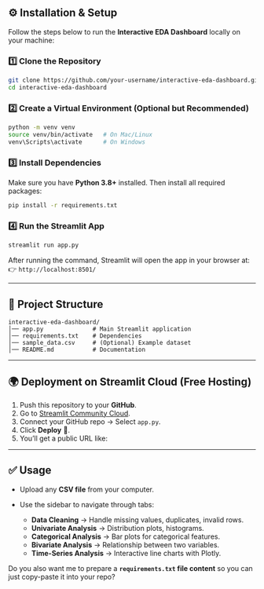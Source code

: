 

## ⚙️ Installation & Setup

Follow the steps below to run the **Interactive EDA Dashboard** locally on your machine:

### 1️⃣ Clone the Repository

```bash
git clone https://github.com/your-username/interactive-eda-dashboard.git
cd interactive-eda-dashboard
```

### 2️⃣ Create a Virtual Environment (Optional but Recommended)

```bash
python -m venv venv
source venv/bin/activate   # On Mac/Linux
venv\Scripts\activate      # On Windows
```

### 3️⃣ Install Dependencies

Make sure you have **Python 3.8+** installed. Then install all required packages:

```bash
pip install -r requirements.txt
```

### 4️⃣ Run the Streamlit App

```bash
streamlit run app.py
```

After running the command, Streamlit will open the app in your browser at:
👉 `http://localhost:8501/`

---

## 📂 Project Structure

```
interactive-eda-dashboard/
│── app.py              # Main Streamlit application
│── requirements.txt    # Dependencies
│── sample_data.csv     # (Optional) Example dataset
│── README.md           # Documentation
```

---

## 🌍 Deployment on Streamlit Cloud (Free Hosting)

1. Push this repository to your **GitHub**.
2. Go to [Streamlit Community Cloud](https://share.streamlit.io/).
3. Connect your GitHub repo → Select `app.py`.
4. Click **Deploy** 🚀.
5. You’ll get a public URL like:

---

## ✅ Usage

* Upload any **CSV file** from your computer.
* Use the sidebar to navigate through tabs:

  * **Data Cleaning** → Handle missing values, duplicates, invalid rows.
  * **Univariate Analysis** → Distribution plots, histograms.
  * **Categorical Analysis** → Bar plots for categorical features.
  * **Bivariate Analysis** → Relationship between two variables.
  * **Time-Series Analysis** → Interactive line charts with Plotly.



Do you also want me to prepare a **`requirements.txt` file content** so you can just copy-paste it into your repo?
